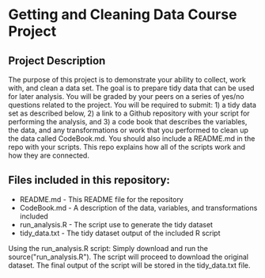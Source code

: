 # Getting and Cleaning Data Course Project
## Project Description
The purpose of this project is to demonstrate your ability to collect, work with, and clean a data set. The goal is to prepare tidy data that can be used for later analysis. You will be graded by your peers on a series of yes/no questions related to the project. You will be required to submit: 1) a tidy data set as described below, 2) a link to a Github repository with your script for performing the analysis, and 3) a code book that describes the variables, the data, and any transformations or work that you performed to clean up the data called CodeBook.md. You should also include a README.md in the repo with your scripts. This repo explains how all of the scripts work and how they are connected.

## Files included in this repository:
* README.md - This README file for the repository
* CodeBook.md - A description of the data, variables, and transformations included
* run_analysis.R - The script use to generate the tidy dataset
* tidy_data.txt - The tidy dataset output of the included R script

Using the run_analysis.R script:
Simply download and run the source("run_analysis.R"). The script will proceed to download the original dataset. The final output of the script will be stored in the tidy_data.txt file.
